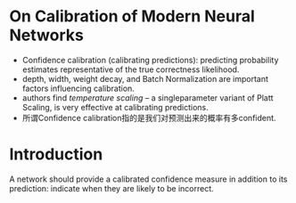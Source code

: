 # On Calibration of Modern Neural Networks
- Confidence calibration (calibrating predictions):  predicting probability estimates representative of the true correctness likelihood.
- depth, width, weight decay, and Batch Normalization are important factors influencing calibration.
- authors find *temperature scaling* – a singleparameter variant of Platt Scaling, is very effective at calibrating predictions.
- 所谓Confidence calibration指的是我们对预测出来的概率有多confident.

# Introduction
A network should provide a calibrated confidence measure in addition to its prediction:  indicate when they are likely to be incorrect. 

